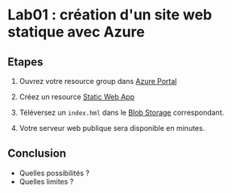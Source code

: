 # Lab01 : création d'un site web statique avec Azure


## Etapes

1. Ouvrez votre resource group dans [Azure Portal](https://portal.azure.com)
2. Créez un resource  [Static Web App](https://docs.microsoft.com/fr-fr/azure/static-web-apps/)
3. Téléversez un `index.hml` dans le [Blob Storage](https://docs.microsoft.com/fr-fr/azure/storage/blobs/storage-blobs-introduction) correspondant.

4. Votre serveur web publique sera disponible en minutes.

## Conclusion
- Quelles possibilités ?
- Quelles limites ?